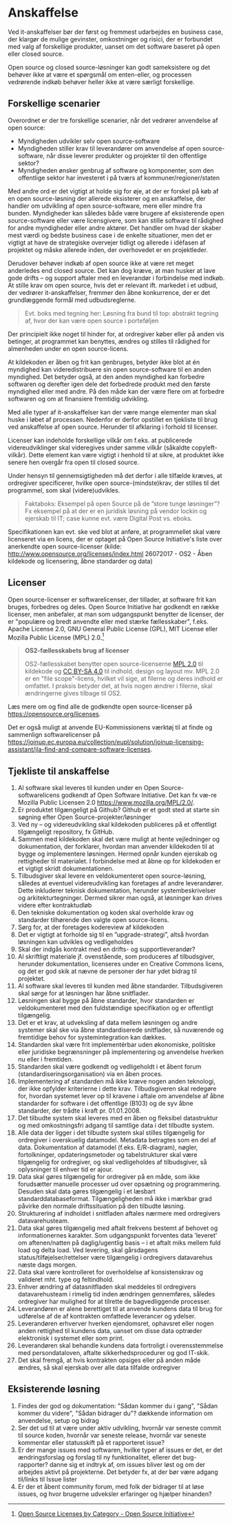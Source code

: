 # Anskaffelse

Ved it-anskaffelser bør der først og fremmest udarbejdes en business case, der klargør de mulige gevinster, omkostninger og risici, der er forbundet med valg af forskellige produkter, uanset om det software baseret på open eller closed source. 

Open source og closed source-løsninger kan godt sameksistere og det behøver ikke at være et spørgsmål om enten-eller, og processen vedrørende indkøb behøver heller ikke at være særligt forskellige.

## Forskellige scenarier

Overordnet er der tre forskellige scenarier, når det vedrører anvendelse af open source:

  * Myndigheden udvikler selv open source-software 
  * Myndigheden stiller krav til leverandører om anvendelse af open source-software, når disse leverer produkter og projekter til den offentlige sektor?
  * Myndigheden ønsker genbrug af software og komponenter, som den offentlige sektor har investeret i på tværs af kommuner/regioner/staten

Med andre ord er det vigtigt at holde sig for øje, at der er forskel på køb af en open source-løsning der allerede eksisterer og en anskaffelse, der handler om udvikling af open source-software, mere eller mindre fra bunden. Myndigheder kan således både være brugere af eksisterende open source-software eller være licensgivere, som kan stille software til rådighed for andre myndigheder eller andre aktører.
Det handler om hvad der skaber mest værdi og bedste business case i de enkelte situationer, men det er vigtigt at have de strategiske overvejer tidligt og allerede i idéfasen af projektet og måske allerede inden, der overhovedet er en projektleder. 

Derudover behøver indkøb af open source ikke at være ret meget anderledes end closed source. Det kan dog kræve, at man husker at lave gode drifts – og support aftaler med en leverandør i forbindelse med indkøb. At stille krav om open source, hvis det er relevant ift. markedet i et udbud, der vedrører it-anskaffelser, fremmer den åbne konkurrence, der er det grundlæggende formål med udbudsreglerne. 

> Evt. boks med tegning her: Løsning fra bund til top: abstrakt tegning af, hvor der kan være open source i porteføljen 

Der principielt ikke noget til hinder for, at ordregiver køber eller på anden vis betinger, at programmet kan benyttes, ændres og stilles til rådighed for almenheden under en open source-licens. 

At kildekoden er åben og frit kan genbruges, betyder ikke blot at én myndighed kan videredistribuere sin open source-software til en anden myndighed. Det betyder også, at den anden myndighed kan forbedre softwaren og derefter igen dele det forbedrede produkt med den første myndighed eller med andre. På den måde kan der være flere om at forbedre softwaren og om at finansiere fremtidig udvikling.

Med alle typer af it-anskaffelser kan der være mange elementer man skal huske i løbet af processen. Nedenfor er derfor opstillet en tjekliste til brug ved anskaffelse af open source. Herunder til afklaring i forhold til licenser.  

Licenser kan indeholde forskellige vilkår om f.eks. at publicerede videreudviklinger skal videregives under samme vilkår (såkaldte copyleft-vilkår). Dette element kan være vigtigt i henhold til at sikre, at produktet ikke senere hen overgår fra open til closed source.

Under hensyn til gennemsigtigheden må det derfor i alle tilfælde kræves, at ordregiver specificerer, hvilke open source-(mindste)krav, der stilles til det programmel, som skal (videre)udvikles.

> Faktaboks: Eksempel på open Source på de ”store tunge løsninger”? Fx eksempel på at der er en juridisk løsning på vendor lockin og ejerskab til IT; case kunne evt. være Digital Post vs. eboks.

Specifikationen kan evt. ske ved blot at anføre, at programmellet skal være licenseret via en licens, der er optaget på Open Source Initiative's liste over anerkendte open source-licenser (kilde: http://www.opensource.org/licenses/index.html 26072017 - OS2 - Åben kildekode og licensering, åbne standarder og data)

## Licenser

Open source-licenser er softwarelicenser, der tillader, at software frit kan bruges, forbedres og deles. Open Source Initiative har godkendt en række licenser, men anbefaler, at man som udgangspunkt benytter de licenser, der er "populære og bredt anvendte eller med stærke fællesskaber", f.eks. Apache License 2.0, GNU General Public License (GPL), MIT License eller Mozilla Public License (MPL) 2.0.[^1]

> **OS2-fællesskabets brug af licenser**
>
> OS2-fællesskabet benytter open source-licenserne [MPL 2.0](https://www.mozilla.org/en-US/MPL/2.0/) til kildekode og [CC BY-SA 4.0](https://creativecommons.org/licenses/by-sa/4.0/) til indhold, design og layout mv. MPL 2.0 er en "file scope"-licens, hvilket vil sige, at filerne og deres indhold er omfattet. I praksis betyder det, at hvis nogen ændrer i filerne, skal ændringerne gives tilbage til OS2.

Læs mere om og find alle de godkendte open source-licenser på https://opensource.org/licenses.

Det er også muligt at anvende EU-Kommissionens værktøj til at finde og sammenlign softwarelicenser på https://joinup.ec.europa.eu/collection/eupl/solution/joinup-licensing-assistant/jla-find-and-compare-software-licenses.

[^1]: [Open Source Licenses by Category - Open Source Initiative](https://opensource.org/licenses/category)

## Tjekliste til anskaffelse

  1. Al software skal leveres til kunden under en Open Source-softwarelicens godkendt af Open Software Initiative. Det kan fx væ-re Mozilla Public Licensen 2.0 https://www.mozilla.org/MPL/2.0/.  
  2. Er produktet tilgængeligt på Github? Github er et godt sted at starte sin søgning efter Open Source-projekter/løsninger
  3. Ved ny – og videreudvikling skal kildekoden publiceres på et offentligt tilgængeligt repository, fx GitHub. 
  4. Sammen med kildekoden skal det være muligt at hente vejledninger og dokumentation, der forklarer, hvordan man anvender kildekoden til at bygge og implementere løsningen. Hermed opnår kunden ejerskab og rettigheder til materialet. I forbindelse med at åbne op for kildekoden er et vigtigt skridt dokumentationen. 
  5. Tilbudsgiver skal levere en veldokumenteret open source-løsning, således at eventuel videreudvikling kan foretages af andre leverandører. Dette inkluderer teknisk dokumentation, herunder systembeskrivelser og arkitekturtegninger. Dermed sikrer man også, at løsninger kan drives videre efter kontraktudløb
  6. Den tekniske dokumentation og koden skal overholde krav og standarder tilhørende den valgte open source-licens. 
  7. Sørg for, at der foretages kodereview af kildekoden
  8. Det er vigtigt at forholde sig til en ”upgrade-strategi”, altså hvordan løsningen kan udvikles og vedligeholdes 
  9. Skal der indgås kontrakt med en drifts- og supportleverandør? 
  10. Al skriftligt materiale jf. ovenstående, som produceres af tilbudsgiver, herunder dokumentation, licenseres under en Creative Commons licens, og det er god skik at nævne de personer der har ydet bidrag til projektet. 
  11. Al software skal leveres til kunden med åbne standarder. Tilbudsgiveren skal sørge for at løsningen har åbne snitflader. 
  12. Løsningen skal bygge på åbne standarder, hvor standarden er veldokumenteret med den fuldstændige specifikation og er offentligt tilgængelig. 
  13. Det er et krav, at udveksling af data mellem løsningen og andre systemer skal ske via åbne standardiserede snitflader, så nuværende og fremtidige behov for systemintegration kan dækkes.
  14. Standarden skal være frit implementérbar uden økonomiske, politiske eller juridiske begrænsninger på implementering og anvendelse hverken nu eller i fremtiden. 
  15. Standarden skal være godkendt og vedligeholdt i et åbent forum (standardiseringsorganisation) via en åben proces. 
  16. Implementering af standarden må ikke kræve nogen anden teknologi, der ikke opfylder kriterierne i dette krav. Tilbudsgiveren skal redegøre for, hvordan systemet lever op til kravene i aftale om anvendelse af åbne standarder for software i det offentlige (B103) og de syv åbne standarder, der trådte i kraft pr. 01.01.2008. 
  17. Det tilbudte system skal leveres med en åben og fleksibel datastruktur og med omkostningsfri adgang til samtlige data i det tilbudte system. 
  18. Alle data der ligger i det tilbudte system skal stilles tilgængelig for ordregiver i overskuelig datamodel. Metadata betragtes som en del af data. Dokumentation af datamodel (f.eks. E/R-diagram), nøgler, fortolkninger, opdateringsmetoder og tabelstrukturer skal være tilgængelig for ordregiver, og skal vedligeholdes af tilbudsgiver, så oplysninger til enhver tid er ajour.
  19. Data skal gøres tilgængelig for ordregiver på en måde, som ikke forudsætter manuelle processer ud over opsætning og programmering. Desuden skal data gøres tilgængelig i et læsbart standarddatabaseformat. Tilgængeligheden må ikke i mærkbar grad påvirke den normale driftssituation på den tilbudte løsning. 
  20. Strukturering af indholdet i snitfladen aftales nærmere med ordregivers datavarehusteam. 
  21. Data skal gøres tilgængelig med aftalt frekvens bestemt af behovet og informationernes karakter. Som udgangspunkt forventes data ’leveret’ om aftenen/natten på daglig/ugentlig basis – i et aftalt miks mellem fuld load og delta load. Ved levering, skal gårsdagens status/tilføjelser/rettelser være tilgængelig i ordregivers datavarehus næste dags morgen. 
  22. Data skal være kontrolleret for overholdelse af konsistenskrav og valideret mht. type og feltindhold. 
  23. Enhver ændring af datasnitfladen skal meddeles til ordregivers datavarehusteam i rimelig tid inden ændringen gennemføres, således ordregiver har mulighed for at tilrette de bagvedliggende processer. 
  24. Leverandøren er alene berettiget til at anvende kundens data til brug for udførelse af de af kontrakten omfattede leverancer og ydelser. 
  25. Leverandøren erhverver hverken ejendomsret, ophavsret eller nogen anden rettighed til kundens data, uanset om disse data optræder elektronisk i systemet eller som print. 
  26. Leverandøren skal behandle kundens data fortroligt i overensstemmelse med persondataloven, aftalte sikkerhedsprocedurer og god IT-skik. 
  27. Det skal fremgå, at hvis kontrakten opsiges eller på anden måde ændres, så skal ejerskab over alle data tilfalde ordregiver

## Eksisterende løsning

 1. Findes der god og dokumentation: "Sådan kommer du i gang", "Sådan kommer du videre", "Sådan bidrager du"? dækkende information om anvendelse, setup og bidrag
 2. Ser det ud til at være under aktiv udvikling, hvornår var seneste commit til source koden, hvornår var seneste release, hvornår var seneste kommentar eller statusskift på et rapporteret issue?
 3. Er der mange issues med softwaren, hvilke typer af issues er det, er det ændringsforslag og forslag til ny funktionalitet, ellerer det bug-rapporter? danne sig et indtryk af, om issues bliver løst og om der arbejdes aktivt på projekterne. Det betyder fx, at der bør være adgang til/links til Issue lister
 4. Er der et åbent community forum, med folk der bidrager til at løse issues, og hvor brugerne udveksler erfaringer og hjælper hinanden? 
